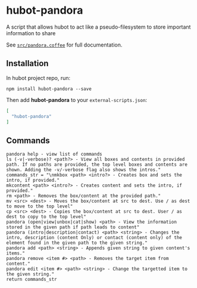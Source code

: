 # hubot-pandora

A script that allows hubot to act like a pseudo-filesystem to store important information to share

See [`src/pandora.coffee`](src/pandora.coffee) for full documentation.

## Installation

In hubot project repo, run:

`npm install hubot-pandora --save`

Then add **hubot-pandora** to your `external-scripts.json`:

```json
[
  "hubot-pandora"
]
```

## Commands

```
pandora help - view list of commands
ls (-v|-verbose)? <path?> - View all boxes and contents in provided path. If no paths are provided, the top level boxes and contents are shown. Adding the -v/-verbose flag also shows the intros."
commands_str = "\nmkbox <path> <intro?> - Creates box and sets the intro, if provided."
mkcontent <path> <intro?> - Creates content and sets the intro, if provided."
rm <path> - Removes the box/content at the provided path."
mv <src> <dest> - Moves the box/content at src to dest. Use / as dest to move to the top level"
cp <src> <dest> - Copies the box/content at src to dest. User / as dest to copy to the top level"
pandora (open|view|unbox|cat|show) <path> - View the information stored in the given path if path leads to content"
pandora (intro|description|contact) <path> <string> - Changes the intro, description (content Only) or contact (content only) of the element found in the given path to the given string."
pandora add <path> <string> - Appends given string to given content's items."
pandora remove <item #> <path> - Removes the target item from content."
pandora edit <item #> <path> <string> - Change the targetted item to the given string."
return commands_str
```
